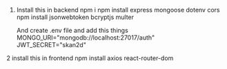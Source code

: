 1.  Install this in backend 
    npm i
    npm install express mongoose dotenv cors
    npm install jsonwebtoken bcryptjs multer

    And create
    .env file and add this things
    MONGO_URI="mongodb://localhost:27017/auth"
    JWT_SECRET="skan2d"

2   install this in frontend 
    npm install axios react-router-dom

